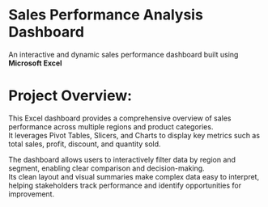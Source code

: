 # Sales Performance Analysis Dashboard

An interactive and dynamic sales performance dashboard built using **Microsoft Excel**

# Project Overview:
This Excel dashboard provides a comprehensive overview of sales performance across multiple regions and product categories.  
It leverages Pivot Tables, Slicers, and Charts to display key metrics such as total sales, profit, discount, and quantity sold.

The dashboard allows users to interactively filter data by region and segment, enabling clear comparison and decision-making.  
Its clean layout and visual summaries make complex data easy to interpret, helping stakeholders track performance and identify opportunities for improvement.


